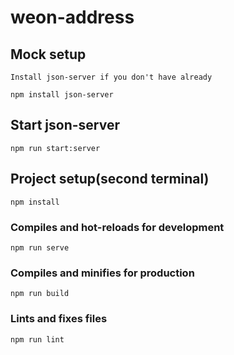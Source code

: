 # weon-address

## Mock setup
```
Install json-server if you don't have already

npm install json-server
```
## Start json-server
```
npm run start:server
```


## Project setup(second terminal)
```
npm install
```

### Compiles and hot-reloads for development
```
npm run serve
```

### Compiles and minifies for production
```
npm run build
```

### Lints and fixes files
```
npm run lint
```
